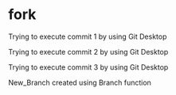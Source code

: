 # fork
Trying to execute commit 1 by using Git Desktop

Trying to execute commit 2 by using Git Desktop

Trying to execute commit 3 by using Git Desktop

New_Branch created using Branch function